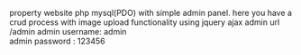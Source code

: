 property website php mysql(PDO) with simple admin panel. here you have a crud process with image upload functionality using jquery ajax
admin url /admin
admin username: admin  
admin password : 123456

